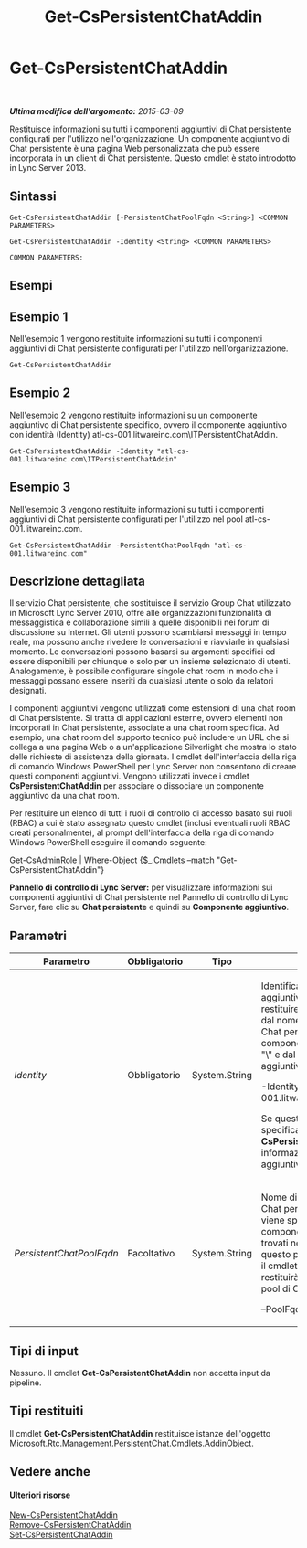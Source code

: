 ﻿---
title: Get-CsPersistentChatAddin
TOCTitle: Get-CsPersistentChatAddin
ms:assetid: 0d6b3283-c73d-4b83-b0f8-8f03aa4bba14
ms:mtpsurl: https://technet.microsoft.com/it-it/library/JJ204670(v=OCS.15)
ms:contentKeyID: 49299685
ms.date: 08/24/2015
mtps_version: v=OCS.15
ms.translationtype: HT
---

# Get-CsPersistentChatAddin

 

_**Ultima modifica dell'argomento:** 2015-03-09_

Restituisce informazioni su tutti i componenti aggiuntivi di Chat persistente configurati per l'utilizzo nell'organizzazione. Un componente aggiuntivo di Chat persistente è una pagina Web personalizzata che può essere incorporata in un client di Chat persistente. Questo cmdlet è stato introdotto in Lync Server 2013.

## Sintassi

    Get-CsPersistentChatAddin [-PersistentChatPoolFqdn <String>] <COMMON PARAMETERS>

    Get-CsPersistentChatAddin -Identity <String> <COMMON PARAMETERS>

    COMMON PARAMETERS:

## Esempi

## Esempio 1

Nell'esempio 1 vengono restituite informazioni su tutti i componenti aggiuntivi di Chat persistente configurati per l'utilizzo nell'organizzazione.

    Get-CsPersistentChatAddin

## Esempio 2

Nell'esempio 2 vengono restituite informazioni su un componente aggiuntivo di Chat persistente specifico, ovvero il componente aggiuntivo con identità (Identity) atl-cs-001.litwareinc.com\\ITPersistentChatAddin.

    Get-CsPersistentChatAddin -Identity "atl-cs-001.litwareinc.com\ITPersistentChatAddin"

## Esempio 3

Nell'esempio 3 vengono restituite informazioni su tutti i componenti aggiuntivi di Chat persistente configurati per l'utilizzo nel pool atl-cs-001.litwareinc.com.

    Get-CsPersistentChatAddin -PersistentChatPoolFqdn "atl-cs-001.litwareinc.com"

## Descrizione dettagliata

Il servizio Chat persistente, che sostituisce il servizio Group Chat utilizzato in Microsoft Lync Server 2010, offre alle organizzazioni funzionalità di messaggistica e collaborazione simili a quelle disponibili nei forum di discussione su Internet. Gli utenti possono scambiarsi messaggi in tempo reale, ma possono anche rivedere le conversazioni e riavviarle in qualsiasi momento. Le conversazioni possono basarsi su argomenti specifici ed essere disponibili per chiunque o solo per un insieme selezionato di utenti. Analogamente, è possibile configurare singole chat room in modo che i messaggi possano essere inseriti da qualsiasi utente o solo da relatori designati.

I componenti aggiuntivi vengono utilizzati come estensioni di una chat room di Chat persistente. Si tratta di applicazioni esterne, ovvero elementi non incorporati in Chat persistente, associate a una chat room specifica. Ad esempio, una chat room del supporto tecnico può includere un URL che si collega a una pagina Web o a un'applicazione Silverlight che mostra lo stato delle richieste di assistenza della giornata. I cmdlet dell'interfaccia della riga di comando Windows PowerShell per Lync Server non consentono di creare questi componenti aggiuntivi. Vengono utilizzati invece i cmdlet **CsPersistentChatAddin** per associare o dissociare un componente aggiuntivo da una chat room.

Per restituire un elenco di tutti i ruoli di controllo di accesso basato sui ruoli (RBAC) a cui è stato assegnato questo cmdlet (inclusi eventuali ruoli RBAC creati personalmente), al prompt dell'interfaccia della riga di comando Windows PowerShell eseguire il comando seguente:

Get-CsAdminRole | Where-Object {$\_.Cmdlets –match "Get-CsPersistentChatAddin"}

**Pannello di controllo di Lync Server:** per visualizzare informazioni sui componenti aggiuntivi di Chat persistente nel Pannello di controllo di Lync Server, fare clic su **Chat persistente** e quindi su **Componente aggiuntivo**.

## Parametri


<table>
<colgroup>
<col style="width: 25%" />
<col style="width: 25%" />
<col style="width: 25%" />
<col style="width: 25%" />
</colgroup>
<thead>
<tr class="header">
<th>Parametro</th>
<th>Obbligatorio</th>
<th>Tipo</th>
<th>Descrizione</th>
</tr>
</thead>
<tbody>
<tr class="odd">
<td><p><em>Identity</em></p></td>
<td><p>Obbligatorio</p></td>
<td><p>System.String</p></td>
<td><p>Identificatore univoco del componente aggiuntivo di Chat persistente da restituire. L'identità (Identity) è costituita dal nome di dominio completo del pool di Chat persistente in cui si trova il componente aggiuntivo, da un carattere &quot;\&quot; e dal nome del componente aggiuntivo, ad esempio:</p>
<p>-Identity &quot;atl-gc-001.litwareincom\ITPersistentChatAddin&quot;</p>
<p>Se questo parametro non viene specificato, il cmdlet <strong>Get-CsPersistentChatAddin</strong> restituirà informazioni su tutti i componenti aggiuntivi di Chat persistente.</p></td>
</tr>
<tr class="even">
<td><p><em>PersistentChatPoolFqdn</em></p></td>
<td><p>Facoltativo</p></td>
<td><p>System.String</p></td>
<td><p>Nome di dominio completo del pool di Chat persistente. Se questo parametro viene specificato, verranno restituiti solo i componenti aggiuntivi di Chat persistente trovati nel pool specificato. Se invece questo parametro non viene specificato, il cmdlet <strong>Get-CsPersistentChatAddin</strong> restituirà i componenti aggiuntivi di tutti i pool di Chat persistente. Ad esempio:</p>
<p>–PoolFqdn &quot;atl-cs-001.litwareinc.com&quot;</p></td>
</tr>
</tbody>
</table>


## Tipi di input

Nessuno. Il cmdlet **Get-CsPersistentChatAddin** non accetta input da pipeline.

## Tipi restituiti

Il cmdlet **Get-CsPersistentChatAddin** restituisce istanze dell'oggetto Microsoft.Rtc.Management.PersistentChat.Cmdlets.AddinObject.

## Vedere anche

#### Ulteriori risorse

[New-CsPersistentChatAddin](new-cspersistentchataddin.md)  
[Remove-CsPersistentChatAddin](remove-cspersistentchataddin.md)  
[Set-CsPersistentChatAddin](set-cspersistentchataddin.md)

